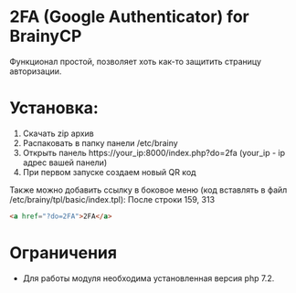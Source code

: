 # 2FA (Google Authenticator) for BrainyCP

Функционал простой, позволяет хоть как-то защитить страницу авторизации.

# Установка:
1) Скачать zip архив
2) Распаковать в папку панели /etc/brainy
3) Открыть панель https://your_ip:8000/index.php?do=2fa (your_ip - ip адрес вашей панели)
4) При первом запуске создаем новый QR код

Также можно добавить ссылку в боковое меню (код вставлять в файл /etc/brainy/tpl/basic/index.tpl):
После строки 159, 313
```html
<a href="?do=2FA">2FA</a>
```

# Ограничения
- Для работы модуля необходима установленная версия php 7.2.
